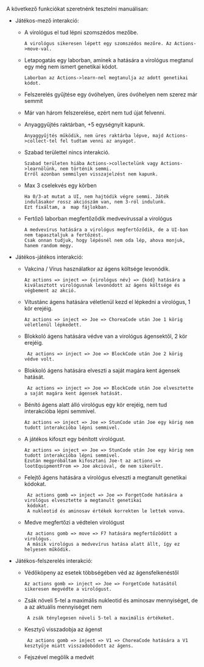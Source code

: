 A következő funkciókat szeretnénk tesztelni manuálisan:

- Játékos-mező interakció:
    - A virológus el tud lépni szomszédos mezőbe.
            
          A virológus sikeresen lépett egy szomszédos mezőre. Az Actions->move-val.
    - Letapogatás egy laborban, aminek a hatására a virológus megtanul egy még nem ismert genetikai kódot.
  
          Laborban az Actions->learn-nel megtanulja az adott genetikai kódot.
    - Felszerelés gyűjtése egy óvóhelyen, üres óvóhelyen nem szerez már semmit
    - Már van három felszerelése, ezért nem tud újat felvenni.
    - Anyaggyűjtés raktárban, +5 egységnyit kapunk.
          
          Anyaggyűjtés működik, nem üres raktárba lépve, majd Actions->collect-tel fel tudtam venni az anyagot.
    - Szabad területtel nincs interakció.
  
          Szabad területen hiába Actions->collectelünk vagy Actions->learnölünk, nem történik semmi.
          Erről azonban semmilyen visszajelzést nem kapunk.
    - Max 3 cselekvés egy körben
  
          Ha 0/3-at mutat a UI, nem hajtódik végre semmi. Játék indulásakor rossz akciószám van, nem 3-ról indulunk.
          Ezt fixáltam, a  map fájlokban.
    - Fertőző laborban megfertőződik medvevírussal a virológus
          
          A medvevírus hatására a virológus megfertőződik, de a UI-ban nem tapasztaljuk a fertőzést.
          Csak onnan tudjuk, hogy lépésnél nem oda lép, ahova monjuk, hanem random megy.

- Játékos-játékos interakció:
   - Vakcina / Vírus használatkor az ágens költsége levonódik.
   
         Az actions => inject => {virológus név} => {kód} hatására a kiválasztott virológusnak levonódott az ágens költsége és végbement az akció.
   - Vítustánc ágens hatására véletlenül kezd el lépkedni a virológus, 1 kör erejéig.

         Az actions => inject => Joe => ChoreaCode után Joe 1 körig véletlenül lépkedett.  
  - Blokkoló ágens hatására védve van a virológus ágensektől, 2 kör erejéig.
  
         Az actions => inject => Joe => BlockCode után Joe 2 körig védve volt. 
  - Blokkoló ágens hatására elveszti a saját magára kent ágensek hatását.
          
         Az actions => inject => Joe => BlockCode után Joe elvesztette a saját magára kent ágensek hatását.
  - Bénító ágens alatt álló virológus egy kör erejéig, nem tud interakcióba lépni semmivel.

        Az actions => inject => Joe => StunCode után Joe egy körig nem tudott interakcióba lépni semmivel.
  - A játékos kifoszt egy bénított virológust.
    
        Az actions => inject => Joe => StunCode után Joe egy körig nem tudott interakcióba lépni semmivel.
        Ezután megpróbáltam kifosztani Joe-t az actions => lootEquipmentFrom => Joe akcióval, de nem sikerült.
  - Felejtő ágens hatására a virológus elveszti a megtanult genetikai kódokat.

         Az actions gomb => inject => Joe => ForgetCode hatására a virológus elvesztette a megtanult genetikai
         kódokat.
         A nukleotid és aminosav értékek korrekten le lettek vonva.
  - Medve megfertőzi a védtelen virológust
           
         Az actions gomb => move => F7 hatására megfertőzödött a virológus.
         A másik virológus a medvevírus hatása alatt állt, így ez helyesen működik.
- Játékos-felszerelés interakció:
   - Védőköpeny az esetek többségében véd az ágensfelkenéstől

         Az actions gomb => inject => Joe => ForgetCode hatásától sikeresen megvédte a virológust.
  - Zsák növeli 5-tel a maximális nukleotid és aminosav mennyiséget, de a az aktuális mennyiséget nem

         A zsák ténylegesen növeli 5-tel a maximális értékeket.
  - Kesztyű visszadobja az ágenst

         Az actions gomb => inject => V1 => ChoreaCode hatására a V1 kesztyűje miatt visszadobódott az ágens.

  - Fejszével megölik a medvét
